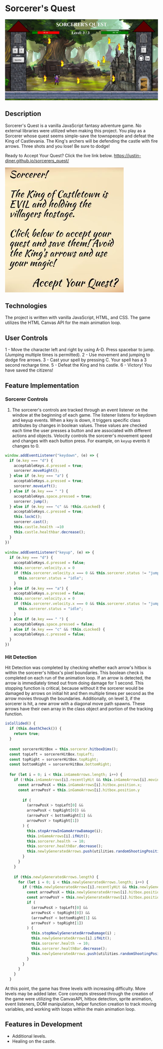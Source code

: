 # Sorcerer's Quest

![Screenshot](./strategy/sorcerersquest.JPG)

## Description

Sorcerer's Quest is a vanilla JavaScript fantasy adventure game. No external libraries were utilized when making this project. You play as a Sorcerer whose quest seems simple-save the townspeople and defeat the King of Castlevania. The King's archers will be defending the castle with fire arrows. Three shots and you lose! Be sure to dodge!

Ready to Accept Your Quest? Click the live link below. 
https://justin-diner.github.io/sorcerers_quest/  

![Introduction](./strategy/intro.JPG)

## Technologies 

The project is written with vanilla JavaScript, HTML, and CSS. The game utilizes the HTML Canvas API for the main animation loop. 

## User Controls
 1 - Move the character left and right by using A-D. Press spacebar to jump. (Jumping multiple times is permitted).
 2 - Use movement and jumping to dodge fire arrows. 
 3 - Cast your spell by pressing C. Your spell has a 3 second recharge time.
 5 - Defeat the King and his castle.
 6 - Victory! You have saved the citizens!

## Feature Implementation 
### Sorcerer Controls 
1. The sorcerer's controls are tracked through an event listener on the window at the beginning of each game. The listener listens for keydown and keyup events. When a key is down, it triggers specific class attributes by changes in boolean values. These values are checked each time the user presses a button and are associated with different actions and objects. Velocity controls the sorcerer's movement speed and changes with each button press. For example, on ```keyup``` events it changes to 0.   

```javascript		
window.addEventListener("keydown", (e) => {
  if (e.key === "d") {
    acceptableKeys.d.pressed = true; 
    sorcerer.moveRight();
  } else if (e.key === "a") {
    acceptableKeys.a.pressed = true; 
    sorcerer.moveLeft();
  } else if (e.key === " ") {
    acceptableKeys.space.pressed = true; 
    sorcerer.jump();
  } else if (e.key === "c" && !this.cLocked) {
    acceptableKeys.c.pressed = true;
    this.lockC();
    sorcerer.cast();
    this.castle.health -=10
    this.castle.healthbar.decrease();
  }
})
	
window.addEventListener("keyup", (e) => {
  if (e.key === "d") {
    acceptableKeys.d.pressed = false; 
    this.sorcerer.velocity.x = 0
    if (this.sorcerer.velocity.x === 0 && this.sorcerer.status != "jumping") {
      this.sorcerer.status = "idle";
    }
  } else if (e.key === "a") {
    acceptableKeys.a.pressed = false; 
    this.sorcerer.velocity.x = 0
    if (this.sorcerer.velocity.x === 0 && this.sorcerer.status != "jumping") {
      this.sorcerer.status = "idle";
    }
  } else if (e.key === " ") {
    acceptableKeys.space.pressed = false; 
  } else if (e.key === "c" && !this.cLocked) {
    acceptableKeys.c.pressed = false;
  }
})
```
### Hit Detection
Hit Detection was completed by checking whether each arrow's hitbox is within the sorcerer's hitbox's pixel boundaries. This boolean check is completed on each run of the animation loop. If an arrow is detected, the arrow is immediately timed out from doing damage for 1 second. This stopping function is critical, because without it the sorcerer would be damaged by arrows on initial hit and then multiple times per second as the arrow movies through the boundaries. Additionally, on level 3, if the sorcerer is hit, a new arrow with a diagonal move path spawns. These arrows have their own array in the class object and portion of the tracking function. 
 
```javascript 
isCollided() {
  if (this.deathCheck()) {
    return true; 
  }

  const sorcererHitBox = this.sorcerer.hitboxDims();
  const topLeft = sorcererHitBox.topLeft;
  const topRight = sorcererHitBox.topRight;
  const bottomRight = sorcererHitBox.bottomRight;
  
  for (let i = 0; i < this.inGameArrows.length; i++) { 
    if (!this.inGameArrows[i].recentlyHit && this.inGameArrows[i].moving) {
      const arrowPosX = this.inGameArrows[i].hitbox.position.x;
      const arrowPosY = this.inGameArrows[i].hitbox.position.y
      
        if (
          (arrowPosX > topLeft[0] && 
          arrowPosX < topRight[0]) &&
          (arrowPosY < bottomRight[1] && 
          arrowPosY > topRight[1])
        ) {
          this.stopArrowInGameArrowDamage(i);
          this.inGameArrows[i].ifHit();
          this.sorcerer.health -= 10;
          this.sorcerer.healthBar.decrease();
          this.newlyGeneratedArrows.push(utilities.randomShootingPosition());
        }
      }
    }
    
    if (this.newlyGeneratedArrows.length) {
      for (let i = 0; i < this.newlyGeneratedArrows.length; i++) { 
        if (!this.newlyGeneratedArrows[i].recentlyHit && this.newlyGeneratedArrows[i].moving) {
          const arrowPosX = this.newlyGeneratedArrows[i].hitbox.position.x;
          const arrowPosY = this.newlyGeneratedArrows[i].hitbox.position.y
          if (
            (arrowPosX > topLeft[0] && 
            arrowPosX < topRight[0]) &&
            (arrowPosY < bottomRight[1] && 
            arrowPosY > topRight[1])
          ) {
            this.stopNewlyGeneratedArrowDamage(i) ;
            this.newlyGeneratedArrows[i].ifHit();
            this.sorcerer.health -= 10;
            this.sorcerer.healthBar.decrease();
            this.newlyGeneratedArrows.push(utilities.randomShootingPosition());
          }
        }
      }
    }
  }
```

At this point, the game has three levels with increasing difficulty. More levels may be added later. Core concepts stressed through the creation of the game were utilizing the CanvasAPI, hitbox detection, sprite animation, event listeners, DOM manipulation, helper function creation to track moving variables, and working with loops within the main animation loop.  

## Features in Development
* Additional levels. 
* Healing on the castle. 
